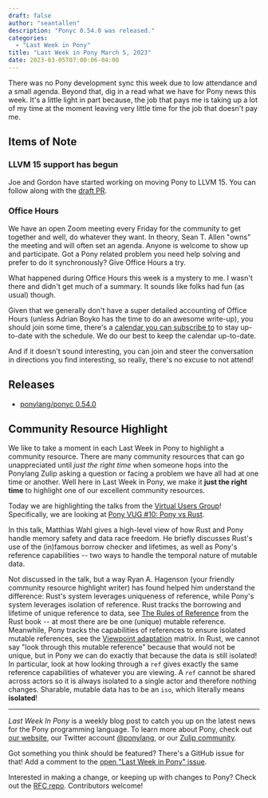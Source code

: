 ```yaml
---
draft: false
author: "seantallen"
description: "Ponyc 0.54.0 was released."
categories:
  - "Last Week in Pony"
title: "Last Week in Pony March 5, 2023"
date: 2023-03-05T07:00:06-04:00
---
```


There was no Pony development sync this week due to low attendance and a small agenda. Beyond that, dig in a read what we have for Pony news this week. It's a little light in part because, the job that pays me is taking up a lot of my time at the moment leaving very little time for the job that doesn't pay me.

<!--more-->

## Items of Note

### LLVM 15 support has begun

Joe and Gordon have started working on moving Pony to LLVM 15. You can follow along with the [draft PR](https://github.com/ponylang/ponyc/pull/4327).

### Office Hours

We have an open Zoom meeting every Friday for the community to get together and well, do whatever they want. In theory, Sean T. Allen "owns" the meeting and will often set an agenda. Anyone is welcome to show up and participate. Got a Pony related problem you need help solving and prefer to do it synchronously? Give Office Hours a try.

What happened during Office Hours this week is a mystery to me. I wasn't there and didn't get much of a summary. It sounds like folks had fun (as usual) though.

Given that we generally don't have a super detailed accounting of Office Hours (unless Adrian Boyko has the time to do an awesome write-up), you should join some time, there's a [calendar you can subscribe to](https://calendar.google.com/calendar/ical/4465e68ae24131ae00461a40893f2637a2c9ac510e311a44ff78680e2f183ce3%40group.calendar.google.com/public/basic.ics) to stay up-to-date with the schedule. We do our best to keep the calendar up-to-date.

And if it doesn't sound interesting, you can join and steer the conversation in directions you find interesting, so really, there's no excuse to not attend!

## Releases

- [ponylang/ponyc 0.54.0](https://github.com/ponylang/ponyc/releases/tag/0.54.0)

## Community Resource Highlight

We like to take a moment in each Last Week in Pony to highlight a community resource. There are many community resources that can go unappreciated until _just the right time_ when someone hops into the Ponylang Zulip asking a question or facing a problem we have all had at one time or another. Well here in Last Week in Pony, we make it **just the right time** to highlight one of our excellent community resources.

Today we are highlighting the talks from the [Virtual Users Group](https://vimeo.com/search/sort:latest?q=pony-vug)! Specifically, we are looking at [Pony VUG #10: Pony vs Rust](https://vimeo.com/574893226).

In this talk, Matthias Wahl gives a high-level view of how Rust and Pony handle memory safety and data race freedom. He briefly discusses Rust's use of the (in)famous borrow checker and lifetimes, as well as Pony's reference capabilities -- two ways to handle the temporal nature of mutable data.

Not discussed in the talk, but a way Ryan A. Hagenson (your friendly community resource highlight writer) has found helped him understand the difference: Rust's system leverages uniqueness of reference, while Pony's system leverages isolation of reference. Rust tracks the borrowing and lifetime of unique reference to data, see [The Rules of Reference](https://doc.rust-lang.org/stable/book/ch04-02-references-and-borrowing.html?highlight=rules#the-rules-of-references) from the Rust book -- at most there are be one (unique) mutable reference. Meanwhile, Pony tracks the capabilities of references to ensure isolated mutable references, see the [Viewpoint adaptation](https://tutorial.ponylang.io/reference-capabilities/combining-capabilities.html#viewpoint-adaptation) matrix. In Rust, we cannot say "look through this mutable reference" because that would not be unique, but in Pony we can do exactly that because the data is still isolated! In particular, look at how looking through a `ref` gives exactly the same reference capabilities of whatever you are viewing. A `ref` cannot be shared across actors so it is always isolated to a single actor and therefore nothing changes. Sharable, mutable data has to be an `iso`, which literally means **isolated**!

---

_Last Week In Pony_ is a weekly blog post to catch you up on the latest news for the Pony programming language. To learn more about Pony, check out [our website](https://ponylang.io), our Twitter account [@ponylang](https://twitter.com/ponylang), or our [Zulip community](https://ponylang.zulipchat.com).

Got something you think should be featured? There's a GitHub issue for that! Add a comment to the [open "Last Week in Pony" issue](https://github.com/ponylang/ponylang.github.io/issues?q=is%3Aissue+is%3Aopen+label%3Alast-week-in-pony).

Interested in making a change, or keeping up with changes to Pony? Check out the [RFC repo](https://github.com/ponylang/rfcs). Contributors welcome!
